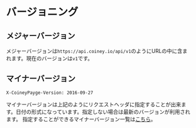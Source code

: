 # バージョニング

## メジャーバージョン

メジャーバージョンは`https://api.coiney.io/api/v1`のようにURLの中に含まれます。現在のバージョンは`v1`です。

## マイナーバージョン

```
X-CoineyPayge-Version: 2016-09-27
```

マイナーバージョンは上記のようにリクエストヘッダに指定することが出来ます。日付の形式になっています。指定しない場合は最新のバージョンが利用されます。
指定することができるマイナーバージョン一覧は[こちら](./CHANGELOG.md)。
